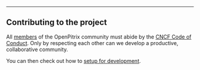 ----

## Contributing to the project

All [members](https://github.com/openpitrix/openpitrix/blob/master/docs/members.md) of the OpenPitrix community must abide by the [CNCF Code of Conduct](https://github.com/cncf/foundation/blob/master/code-of-conduct.md). Only by respecting each other can we develop a productive, collaborative community.

You can then check out how to [setup for development](https://github.com/openpitrix/openpitrix/blob/master/docs/development.md).
